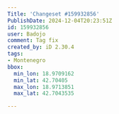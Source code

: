 ```yaml
---
Title: 'Changeset #159932856'
PublishDate: 2024-12-04T20:23:51Z
id: 159932856
user: Badojo
comment: Tag fix
created_by: iD 2.30.4
tags:
- Montenegro
bbox:
  min_lon: 18.9709162
  min_lat: 42.70405
  max_lon: 18.9713851
  max_lat: 42.7043535

---
```

